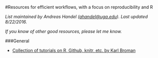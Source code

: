 #Resources for efficient workflows, with a focus on reproducibility and R

*List maintained by Andreas Handel (ahandel@uga.edu). Last updated 8/22/2016.*

*If you know of other good resources, please let me know.*



###General

- [Collection of tutorials on R, Github, knitr, etc. by Karl Broman](http://kbroman.org/pages/tutorials.html)






